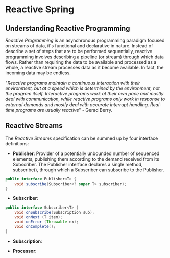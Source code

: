 # Reactive Spring

## Understanding Reactive Programming

_Reactive Programming_ is an asynchronous programming paradigm focused on streams of data, it's functional and declarative in nature. Instead of describe a set of steps that are to 
be performed sequentially, reactive programming involves describing a pipeline (or stream) through which data flows. Rather than requiring the data to be available and processed 
as a whole, a reactive stream processes data as it become available. In fact, the incoming data may be endless.

"_Reactive programs maintain a continuous interaction with their environment, but at a speed which is determined by the environment, not the program itself. Interactive programs work
at their own pace and mostly deal with communication, while reactive programs only work in response to external demands and mostly deal with accurate interrupt handling. Real-time 
programs are usually reactive_" - Gerad Berry.

## Reactive Streams
The _Reactive Streams_ specification can be summed up by four interface definitions:

- **Publisher**: Provider of a potentially unbounded number of sequenced elements, publishing them according to the demand received from its Subscriber.
The Publisher interface declares a single method, subscribe(), through which a Subscriber can subscribe to the Publisher.
```java
public interface Publisher<T> {
    void subscribe(Subscriber<? super T> subscriber);
}
```

- **Subscriber**:
```java
public interface Subscriber<T> {
    void onSubscribe(Subscription sub);
    void onNext (T item);
    void onError (Throwable ex);
    void onComplete();
}
```

- **Subscription**:

- **Processor**:
